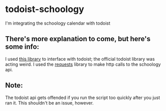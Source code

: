# todoist-schoology
I'm integrating the schoology calendar with todoist

## There's more explanation to come, but here's some info:
I used [this library](https://github.com/Garee/PyTodoist) to interface with todoist; the official todoist library was acting weird.
I used the [requests](https://github.com/kennethreitz/requests) library to make http calls to the schoology api.

## Note:
The todoist api gets offended if you run the script too quickly after you just ran it. This shouldn't be an issue, however.
